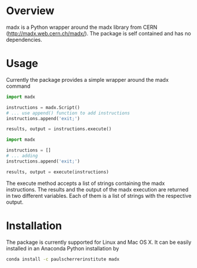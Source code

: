 # Overview
madx is a Python wrapper around the madx library from CERN (http://madx.web.cern.ch/madx/).
The package is self contained and has no dependencies.

# Usage
Currently the package provides a simple wrapper around the madx command


```python
import madx

instructions = madx.Script()
# ... use append() function to add instructions 
instructions.append('exit;')

results, output = instructions.execute()
```


```python
import madx

instructions = []
# ... adding
instructions.append('exit;')

results, output = execute(instructions)
```

The execute method accepts a list of strings containing the madx instructions. The results and the output of the madx execution are returned in two different variables. Each of them is a list of strings with the respective output.

# Installation
The package is currently supported for Linux and Mac OS X. It can be easily installed in an Anaconda Python installation by

```bash
conda install -c paulscherrerinstitute madx
```
